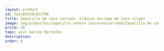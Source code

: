 ```yaml
---
layout: product
id: 7a1c8933dc813f86
title: Zapatilla de casa cerrada. Clásica borrego de lana virgen
image: img/productos/zapatilla señora invierno/cerrada/Zapatilla de casa cerrada. Clásica borrego de lana virgen=16=azul marino Norteñas.webp
price: 16
tags: azul marino Norteñas
description: 
order: 0
---
```

